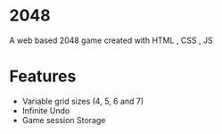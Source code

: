 # 2048
A web based 2048 game created with HTML , CSS , JS 

# Features

- Variable grid sizes (4, 5, 6 and 7)
- Infinite Undo
- Game session Storage
